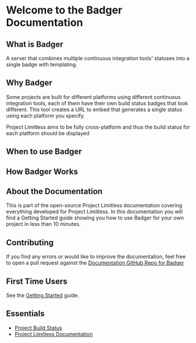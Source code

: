 # Welcome to the Badger Documentation

## What is Badger

A server that combines multiple continuous integration tools' statuses into a
single badge with templating.

## Why Badger

Some projects are built for different platforms using different continuous
integration tools, each of them have their own build status badges that look
different. This tool creates a URL to embed that generates a single status using
each platform you specify.

Project Limitless aims to be fully cross-platform and thus the build status for
each platform should be displayed

## When to use Badger

## How Badger Works

## About the Documentation

This is part of the open-source Project Limitless documentation covering
everything developed for Project Limitless. In this documentation you will find
a Getting Started guide showing you how to use Badger for your own project in less
than 10 minutes.

## Contributing

If you find any errors or would like to improve the documentation, feel free
to open a pull request against the [Documentation GitHub Repo for Badger](https://www.github.com/ProjectLimitless/docs.projectlimitless.io)

## First Time Users

See the [Getting Started](/getting-started) guide.

## Essentials

* [Project Build Status](https://www.projectlimitless.io/badger/badger)
* [Project Limitless Documentation](https://docs.projectlimitless.io)
